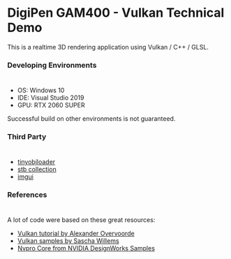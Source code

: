 # DigiPen GAM400 - Vulkan Technical Demo
This is a realtime 3D rendering application using Vulkan / C++ / GLSL.

### Developing Environments
#
* OS: Windows 10
* IDE: Visual Studio 2019
* GPU: RTX 2060 SUPER

Successful build on other environments is not guaranteed.

### Third Party
#
* [tinyobjloader](https://github.com/tinyobjloader/tinyobjloader)
* [stb collection](https://github.com/nothings/stb)
* [imgui](https://github.com/ocornut/imgui)

### References
#
A lot of code were based on these great resources:
* [Vulkan tutorial by Alexander Overvoorde](https://vulkan-tutorial.com/Introduction)
* [Vulkan samples by Sascha Willems](https://github.com/SaschaWillems/Vulkan)
* [Nvpro Core from NVIDIA DesignWorks Samples](https://github.com/nvpro-samples/nvpro_core)
